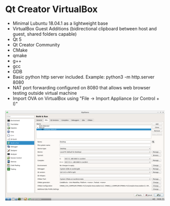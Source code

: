 # Qt Creator VirtualBox

- Minimal Lubuntu 18.04.1 as a lightweight base
- VirtualBox Guest Additions (bidirectional clipboard between host and guest, shared folders capable)
- Qt 5
- Qt Creator Community
- CMake
- qmake
- g++
- gcc
- GDB
- Basic python http server included. Example: python3 -m http.server 8080
- NAT port forwarding configured on 8080 that allows web browser testing outside virtual machine
- Import OVA on VirtualBox using "File -> Import Appliance (or Control + I)"

![Qt Creator](https://github.com/Virtual-Machines/Qt-Creator-VirtualBox/blob/master/qtCreator.png)
